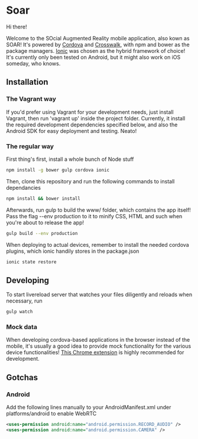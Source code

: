 # Soar

Hi there!

Welcome to the SOcial Augmented Reality mobile application, also kown as SOAR! It's powered by [Cordova](https://cordova.apache.org/) and
[Crosswalk](https://crosswalk-project.org/), with npm and bower as the package managers. [Ionic](http://ionicframework.com/)
was chosen as the hybrid framework of choice! It's currently only been tested on Android, but it might also work on iOS someday, who knows.

## Installation

### The Vagrant way

If you'd prefer using Vagrant for your development needs, just install
Vagrant, then run 'vagrant up' inside the project folder. Currently, it
install the required development dependencies specified below, and also the Android SDK for easy deployment and testing. Neato!

### The regular way

First thing's first, install a whole bunch of Node stuff

```sh
npm install -g bower gulp cordova ionic

```

Then, clone this repository and run the following commands to install dependancies

```sh
npm install && bower install

```

Afterwards, run gulp to build the www/ folder, which contains the app itself! Pass the flag --env production
to it to minify CSS, HTML and such when you're about to release the app!

```sh
gulp build --env production

```

When deploying to actual devices, remember to install the needed cordova plugins, which ionic handily stores in the package.json

```sh
ionic state restore

```

## Developing

To start livereload server that watches your files diligently and reloads when necessary, run

```sh
gulp watch

```

### Mock data

When developing cordova-based applications in the browser instead of the mobile, it's usually a good idea to provide mock functionality for the various device functionalities! [This Chrome extension](https://github.com/pbernasconi/chrome-cordova) is highly recommended for development.

## Gotchas

### Android

Add the following lines manually to your AndroidManifest.xml under platforms/android to enable WebRTC

```xml
<uses-permission android:name="android.permission.RECORD_AUDIO" />
<uses-permission android:name="android.permission.CAMERA" />
```

